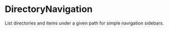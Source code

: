 # DirectoryNavigation

List directories and items under a given path for simple navigation sidebars.
